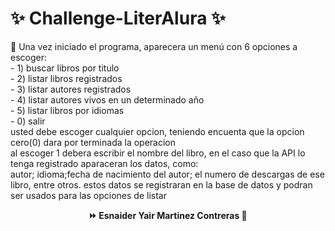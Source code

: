 # ✨ Challenge-LiterAlura ✨
<p>
🚀 Una vez iniciado  el programa, aparecera un menú con 6 opciones a escoger: <br>
  - 1) buscar libros por titulo <br>
  - 2) listar libros registrados <br>
  - 3) listar autores registrados <br>
  - 4) listar autores vivos en un determinado año <br>
  - 5) listar libros por idiomas <br>
  - 0) salir <br>
usted debe escoger cualquier opcion, teniendo encuenta que la opcion cero(0) dara por terminada la operacion <br>
al escoger 1 debera escribir el nombre del libro, en el caso que la API lo tenga registrado aparaceran los datos, como: <br>  
autor; idioma;fecha de nacimiento del autor; el numero de descargas de ese libro, entre otros. estos datos se registraran en la base de datos y podran ser usados para las opciones de listar <b>
</p>

<p align="center">
   ⏩ Esnaider Yair Martinez Contreras 🌌
 
</p>

